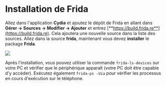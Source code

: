 # Installation de Frida

Allez dans l'application **Cydia** et ajoutez le dépôt de Frida en allant dans **Gérer -> Sources -> Modifier -> Ajouter** et entrez [**https://build.frida.re**](https://build.frida.re). Cela ajoutera une nouvelle source dans la liste des sources. Allez dans la source **frida**, maintenant vous devez **installer** le package **Frida**.

![](https://miro.medium.com/max/614/0\*qSD26kBtgt\_UIZk1.png)

Après l'installation, vous pouvez utiliser la commande `frida-ls-devices` sur votre PC et vérifier que le périphérique apparaît (votre PC doit être capable d'y accéder). Exécutez également `frida-ps -Uia` pour vérifier les processus en cours d'exécution sur le téléphone.
